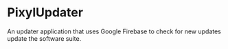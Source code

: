# PixylUpdater
An updater application that uses Google Firebase to check for new updates update the software suite.
